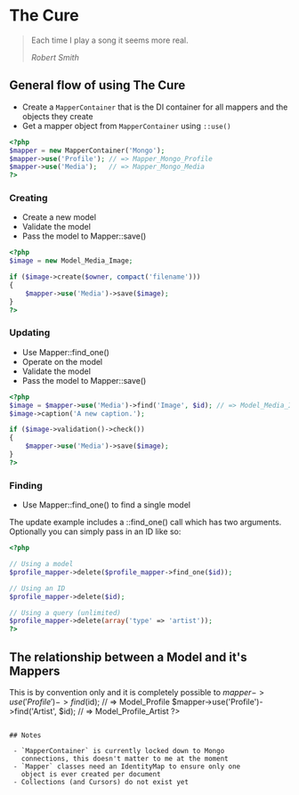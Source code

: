 # The Cure

> Each time I play a song it seems more real.
>
> *Robert Smith*

## General flow of using The Cure

 - Create a `MapperContainer` that is the DI container for all
   mappers and the objects they create
 - Get a mapper object from `MapperContainer` using `::use()`

``` php
<?php
$mapper = new MapperContainer('Mongo');
$mapper->use('Profile'); // => Mapper_Mongo_Profile
$mapper->use('Media');   // => Mapper_Mongo_Media
?>
```

### Creating

 - Create a new model
 - Validate the model
 - Pass the model to Mapper::save()

``` php
<?php
$image = new Model_Media_Image;

if ($image->create($owner, compact('filename')))
{
	$mapper->use('Media')->save($image);
}
?>
```

### Updating

 - Use Mapper::find_one()
 - Operate on the model
 - Validate the model
 - Pass the model to Mapper::save()

``` php
<?php
$image = $mapper->use('Media')->find('Image', $id); // => Model_Media_Image
$image->caption('A new caption.');

if ($image->validation()->check())
{
	$mapper->use('Media')->save($image);
}
?>
```

### Finding

 - Use Mapper::find_one() to find a single model

The update example includes a ::find_one() call which has two
arguments. Optionally you can simply pass in an ID like so:

``` php
<?php

// Using a model
$profile_mapper->delete($profile_mapper->find_one($id));

// Using an ID
$profile_mapper->delete($id);

// Using a query (unlimited)
$profile_mapper->delete(array('type' => 'artist'));
?>
```

## The relationship between a Model and it's Mappers

This is by convention only and it is completely possible to
$mapper->use('Profile')->find($id); // => Model_Profile
$mapper->use('Profile')->find('Artist', $id); // => Model_Profile_Artist
?>
```

## Notes

 - `MapperContainer` is currently locked down to Mongo
   connections, this doesn't matter to me at the moment
 - `Mapper` classes need an IdentityMap to ensure only one
   object is ever created per document
 - Collections (and Cursors) do not exist yet